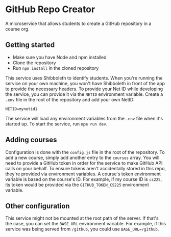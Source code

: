 # GitHub Repo Creator

A microservice that allows students to create a GitHub repository in a course org.


## Getting started

* Make sure you have Node and npm installed
* Clone the repository
* Run `npm install` in the cloned repository

This service uses Shibboleth to identify students. When you're running the service on your own machine, you won't have Shibboleth in front of the app to provide the necessary headers. To provide your Net ID while developing the service, you can provide it via the `NETID` environment variable. Create a `.env` file in the root of the repository and add your own NetID:

```
NETID=mynetid1
```

The service will load any environment variables from the `.env` file when it's started up. To start the service, run `npm run dev`.

## Adding courses

Configuration is done with the `config.js` file in the root of the repository. To add a new course, simply add another entry to the `courses` array. You will need to provide a GitHub token in order for the service to make GitHub API calls on your behalf. To ensure tokens aren't accidentally stored in this repo, they're provided via environment variables. A course's token environment variable is based on the course's ID. For example, if my course ID is `cs225`, its token would be provided via the `GITHUB_TOKEN_CS225` environment variable.

## Other configuration

This service might not be mounted at the root path of the server. If that's the case, you can set the `BASE_URL` environment variable. For example, if this service was being served from `/github`, you could use `BASE_URL=/github`.